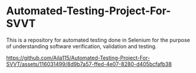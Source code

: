 # Automated-Testing-Project-For-SVVT
This is a repository for automated testing done in Selenium for the purpose of understanding software verification, validation and testing.




https://github.com/Ajla115/Automated-Testing-Project-For-SVVT/assets/116031499/8d9b7a57-ffed-4e07-8280-d405bcfafb38

